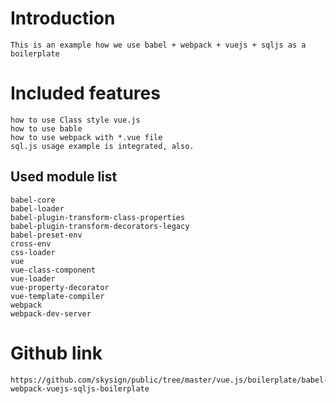 # Introduction
    This is an example how we use babel + webpack + vuejs + sqljs as a boilerplate 

# Included features
    how to use Class style vue.js
    how to use bable
    how to use webpack with *.vue file
    sql.js usage example is integrated, also.

## Used module list
    babel-core
    babel-loader
    babel-plugin-transform-class-properties
    babel-plugin-transform-decorators-legacy
    babel-preset-env
    cross-env
    css-loader
    vue
    vue-class-component
    vue-loader
    vue-property-decorator
    vue-template-compiler
    webpack
    webpack-dev-server

# Github link
    https://github.com/skysign/public/tree/master/vue.js/boilerplate/babel-webpack-vuejs-sqljs-boilerplate
